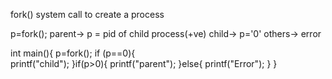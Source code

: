 fork() system call to create a process

p=fork();
parent-> p = pid of child process(+ve)
child-> p='0'
others-> error

int main(){
	p=fork();
	if (p==0){	
		printf("child");
	}if(p>0){
		printf("parent");
	}else{
		printf("Error");
	}
}


